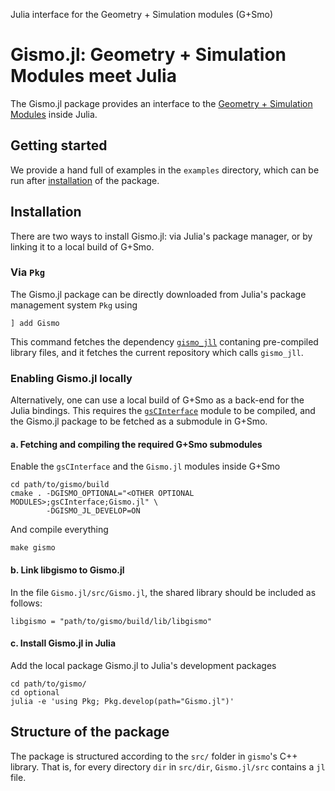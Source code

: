 Julia interface for the Geometry + Simulation modules (G+Smo)

# Gismo.jl: Geometry + Simulation Modules meet Julia
The Gismo.jl package provides an interface to the [Geometry + Simulation Modules](https://github.com/gismo/gismo) inside Julia.

## Getting started
We provide a hand full of examples in the `examples` directory, which can be run after [installation](#installation) of the package.

## Installation
There are two ways to install Gismo.jl: via Julia's package manager, or by linking it to a local build of G+Smo.

### Via `Pkg`
The Gismo.jl package can be directly downloaded from Julia's package management system `Pkg` using
```
] add Gismo
```
This command fetches the dependency [`gismo_jll`](https://github.com/JuliaBinaryWrappers/gismo_jll.jl) contaning pre-compiled library files, and it fetches the current repository which calls `gismo_jll`.

### Enabling Gismo.jl locally
Alternatively, one can use a local build of G+Smo as a back-end for the Julia bindings. This requires the [`gsCInterface`](https://github.com/gismo/gsCInterface) module to be compiled, and the Gismo.jl package to be fetched as a submodule in G+Smo.

#### a. Fetching and compiling the required G+Smo submodules
Enable the `gsCInterface` and the `Gismo.jl` modules inside G+Smo
```
cd path/to/gismo/build
cmake . -DGISMO_OPTIONAL="<OTHER OPTIONAL MODULES>;gsCInterface;Gismo.jl" \
        -DGISMO_JL_DEVELOP=ON
```
And compile everything
```
make gismo
```
#### b. Link libgismo to Gismo.jl
In the file `Gismo.jl/src/Gismo.jl`, the shared library should be included as follows:
```
libgismo = "path/to/gismo/build/lib/libgismo"
```

#### c. Install Gismo.jl in Julia
Add the local package Gismo.jl to Julia's development packages
```
cd path/to/gismo/
cd optional
julia -e 'using Pkg; Pkg.develop(path="Gismo.jl")'
```

## Structure of the package
The package is structured according to the `src/` folder in `gismo`'s C++ library. That is, for every directory `dir` in `src/dir`, `Gismo.jl/src` contains a `jl` file.

```@docs
```

